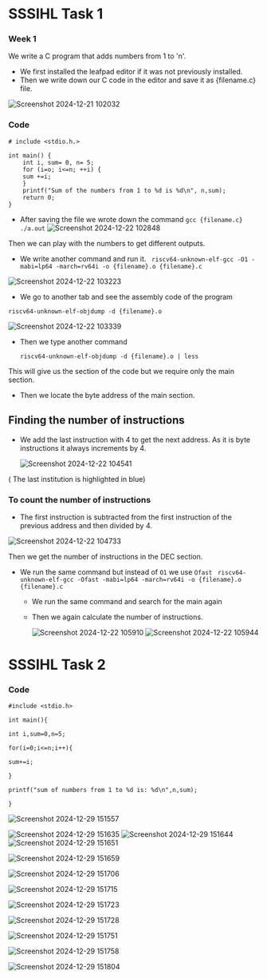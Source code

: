 # SSSIHL Task 1
 ### Week 1 

 We write a C program that adds numbers from 1 to 'n'.
* We first installed the leafpad editor if it was not previously installed.
* Then we write down our C code in the editor and save it as {filename.c} file.
  
![Screenshot 2024-12-21 102032](https://github.com/user-attachments/assets/21846f89-eb59-4c0e-ab57-71dd3e3b6755)

### Code

```
# include <stdio.h.>

int main() {
    int i, sum= 0, n= 5;
    for (i=o; i<=n; ++i) {
    sum +=i;
    }
    printf("Sum of the numbers from 1 to %d is %d\n", n,sum);
    return 0;
}
```

* After saving the file we wrote down the command
` gcc {filename.c} `
` ./a.out`
![Screenshot 2024-12-22 102848](https://github.com/user-attachments/assets/7a4cddf5-8042-4636-b80a-aee54b8d8722)


Then we can play with the numbers to get different outputs.

* We write another command and run it.
` riscv64-unknown-elf-gcc -O1 -mabi=lp64 -march=rv64i -o {filename}.o {filename}.c`

![Screenshot 2024-12-22 103223](https://github.com/user-attachments/assets/2edc4b5e-4ac3-458d-b400-8eb22b31ad9a)

* We go to another tab and see the assembly code of the program

`riscv64-unknown-elf-objdump -d {filename}.o`


![Screenshot 2024-12-22 103339](https://github.com/user-attachments/assets/925c2d3d-04bb-4abf-8a7a-77bea3c374d1)

* Then we type another command

  ` riscv64-unknown-elf-objdump -d {filename}.o | less `

This will give us the section of the code but we require only the main section.
* Then we locate the byte address of the main section.

## Finding the number of instructions

* We add the last instruction with 4 to get the next address.
  As it is byte instructions it always increments by 4.

  ![Screenshot 2024-12-22 104541](https://github.com/user-attachments/assets/2537f112-2dac-462a-9f1a-2b18d332c352)

( The last institution is highlighted in blue)



### To count the number of instructions

* The first instruction is subtracted from the first instruction of the previous address and then divided by 4.


![Screenshot 2024-12-22 104733](https://github.com/user-attachments/assets/3ad492db-566b-4dff-a086-f0cfb9739b3a)


Then we get the number of instructions in the DEC section.



* We run the same command but instead of `O1`  we use
  ` Ofast `
  ` riscv64-unknown-elf-gcc -Ofast -mabi=lp64 -march=rv64i -o {filename}.o {filename}.c`

  * We run the same command and search for the main again
  * Then we again calculate the number of instructions.

     ![Screenshot 2024-12-22 105910](https://github.com/user-attachments/assets/4ae51abc-e1cf-4078-a4e0-5fb49a352d6b)
![Screenshot 2024-12-22 105944](https://github.com/user-attachments/assets/3739587c-28c7-4186-b4f6-2fb2241c6e04)




# SSSIHL Task 2


### Code

```
#include <stdio.h>

int main(){

int i,sum=0,n=5;

for(i=0;i<=n;i++){

sum+=i;

}

printf("sum of numbers from 1 to %d is: %d\n",n,sum);

}
```


![Screenshot 2024-12-29 151557](https://github.com/user-attachments/assets/a4dbeacb-08d9-4b90-ab1d-80233e26db98)



![Screenshot 2024-12-29 151635](https://github.com/user-attachments/assets/e4795643-7a89-4d4c-af53-e7e7001d39e3)
![Screenshot 2024-12-29 151644](https://github.com/user-attachments/assets/354a1cd9-ed2f-4871-9f50-8b162b2b8051)
![Screenshot 2024-12-29 151651](https://github.com/user-attachments/assets/8f6c450f-b0ce-4680-9345-5eb323173c9d)

![Screenshot 2024-12-29 151659](https://github.com/user-attachments/assets/786e6ff0-88b5-44e0-a286-122549d51d05)

![Screenshot 2024-12-29 151706](https://github.com/user-attachments/assets/7c756a4f-e74a-422a-b423-6711453abfc6)


![Screenshot 2024-12-29 151715](https://github.com/user-attachments/assets/8f616a7f-1ea8-4160-9d68-787d9066e4ee)


![Screenshot 2024-12-29 151723](https://github.com/user-attachments/assets/62720085-9097-4228-a7fc-eb6489d06e0b)

![Screenshot 2024-12-29 151728](https://github.com/user-attachments/assets/f322b524-e9a1-4dfa-bbd3-bed1139204a1)


![Screenshot 2024-12-29 151751](https://github.com/user-attachments/assets/d572d29b-e0db-46ea-9c60-0fa6b926c5ab)



![Screenshot 2024-12-29 151758](https://github.com/user-attachments/assets/745027a4-a80f-4852-a555-39996cecba6f)


![Screenshot 2024-12-29 151804](https://github.com/user-attachments/assets/4a53604c-797c-43b1-b985-1566a48d4243)









    
